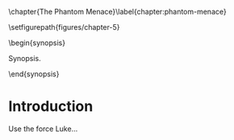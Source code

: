 \chapter{The Phantom Menace}\label{chapter:phantom-menace}

\setfigurepath{figures/chapter-5}

\begin{synopsis}

Synopsis.

\end{synopsis}

Introduction
============

Use the force Luke...

